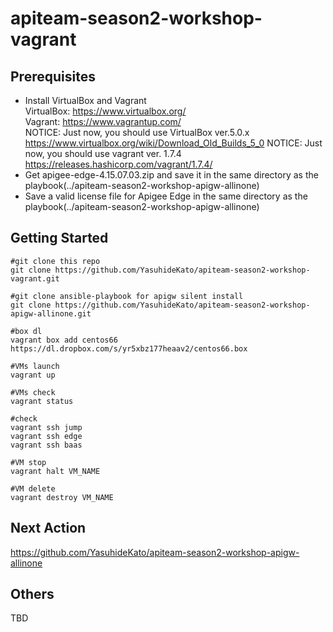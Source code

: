 # apiteam-season2-workshop-vagrant

## Prerequisites  

* Install VirtualBox and Vagrant  
VirtualBox: <https://www.virtualbox.org/>  
Vagrant: <https://www.vagrantup.com/>  
NOTICE: Just now, you should use VirtualBox ver.5.0.x
https://www.virtualbox.org/wiki/Download_Old_Builds_5_0
NOTICE: Just now, you should use vagrant ver. 1.7.4  
https://releases.hashicorp.com/vagrant/1.7.4/
* Get apigee-edge-4.15.07.03.zip and save it in the same directory as the playbook(../apiteam-season2-workshop-apigw-allinone)
* Save a valid license file for Apigee Edge in the same directory as the playbook(../apiteam-season2-workshop-apigw-allinone)


## Getting Started
```
#git clone this repo
git clone https://github.com/YasuhideKato/apiteam-season2-workshop-vagrant.git

#git clone ansible-playbook for apigw silent install
git clone https://github.com/YasuhideKato/apiteam-season2-workshop-apigw-allinone.git

#box dl
vagrant box add centos66 https://dl.dropbox.com/s/yr5xbz177heaav2/centos66.box

#VMs launch
vagrant up

#VMs check
vagrant status

#check
vagrant ssh jump
vagrant ssh edge
vagrant ssh baas

#VM stop
vagrant halt VM_NAME

#VM delete
vagrant destroy VM_NAME
```
## Next Action
https://github.com/YasuhideKato/apiteam-season2-workshop-apigw-allinone

## Others
TBD
